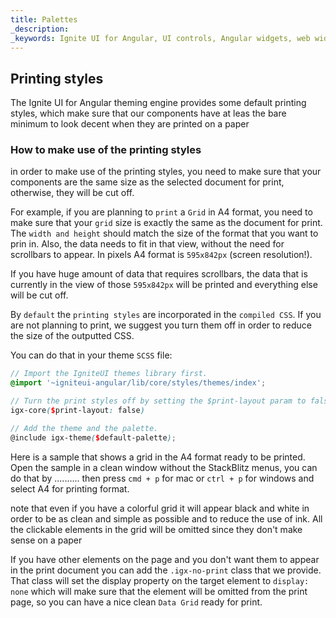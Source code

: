 ```yaml
---
title: Palettes
_description: 
_keywords: Ignite UI for Angular, UI controls, Angular widgets, web widgets, UI widgets, Angular, Native Angular Components Suite, Native Angular Controls, Native Angular Components Library, printing styles, @media print 
---
```


## Printing styles
<p class="highlight">The Ignite UI for Angular theming engine provides some default printing styles, which make sure that our components have at leas the bare minimum to look decent when they are printed on a paper</p>
<div class="divider--half"></div>

### How to make use of the printing styles

in order to make use of the printing styles, you need to make sure that your components are the same size as the selected document for print, otherwise, they will be cut off. 

For example, if you are planning to `print` a `Grid` in A4 format, you need to make sure that your `grid` size is exactly the same as the document for print. The `width and height` should match the size of the format that you want to prin in. Also, the data needs to fit in that view, without the need for scrollbars to appear. In pixels A4 format is `595x842px` (screen resolution!).

If you have huge amount of data that requires scrollbars, the data that is currently in the view of those `595x842px` will be printed and everything else will be cut off.

By `default` the `printing styles` are incorporated in the `compiled CSS`.
If you are not planning to print, we suggest you turn them off in order to reduce the size of the outputted CSS.
 
You can do that in your theme `SCSS` file:
```scss
// Import the IgniteUI themes library first.
@import '~igniteui-angular/lib/core/styles/themes/index';

// Turn the print styles off by setting the $print-layout param to false.
igx-core($print-layout: false)

// Add the theme and the palette.
@include igx-theme($default-palette);
```

Here is a sample that shows a grid in the A4 format ready to be printed. Open the sample in a clean window without the StackBlitz menus, you can do that by .......... then press `cmd + p` for mac or `ctrl + p` for windows and select A4 for printing format.

note that even if you have a colorful grid it will appear black and white in order to be as clean and simple as possible and to reduce the use of ink. All the clickable elements in the grid will be omitted since they don't make sense on a paper

If you have other elements on the page and you don't want them to appear in the print document you can add the `.igx-no-print` class that we provide. That class will set the display property on the target element to `display: none` which will make sure that the element will be omitted from the print page, so you can have a nice clean `Data Grid` ready for print.
